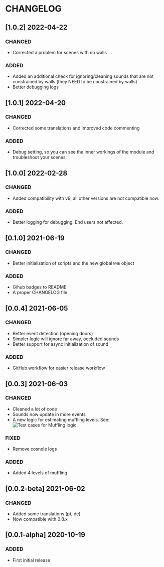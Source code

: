 # CHANGELOG

## [1.0.2] 2022-04-22

### CHANGED

-   Corrected a problem for scenes with no walls

### ADDED

-   Added an additional check for ignoring/cleaning sounds that are not constrained by walls (they NEED to be constrained by walls)
-   Better debugging logs

## [1.0.1] 2022-04-20

### CHANGED

-   Corrected some translations and improved code commenting

### ADDED

-   Debug setting, so you can see the inner workings of the module and troubleshoot your scenes

## [1.0.0] 2022-02-28

### CHANGED

-   Added compatibility with v9, all other versions are not compatible now.

### ADDED

-   Better logging for debugging. End users not affected.

## [0.1.0] 2021-06-19

### CHANGED

-   Better initialization of scripts and the new global `WHE` object

### ADDED

-   Gihub badges to README
-   A proper CHANGELOG file

## [0.0.4] 2021-06-05

### CHANGED

-   Better event detection (opening doors)
-   Simpler logic will ignore far away, occluded sounds
-   Better support for async initialization of sound

### ADDED

-   GitHub workflow for easier release workflow

## [0.0.3] 2021-06-03

### CHANGED

-   Cleaned a lot of code
-   Sounds now update in more events
-   A new logic for estimating muffling levels. See:
    ![Test cases for Muffling logic](https://raw.githubusercontent.com/SebaSOFT/walls-have-ears/develop/mufflingLogic.jpg)

### FIXED

-   Remove cosnole logs

### ADDED

-   Added 4 levels of muffling

## [0.0.2-beta] 2021-06-02

### CHANGED

-   Added some translations (pt, de)
-   Now compatible with 0.8.x

## [0.0.1-alpha] 2020-10-19

### ADDED

-   First initial release
